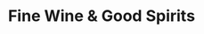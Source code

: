 ---
title: "Fine Wine & Good Spirits"
url: /pittsburgh/fine-wine-and-good-spirits-noblestown-road/
shop: alcohol
---